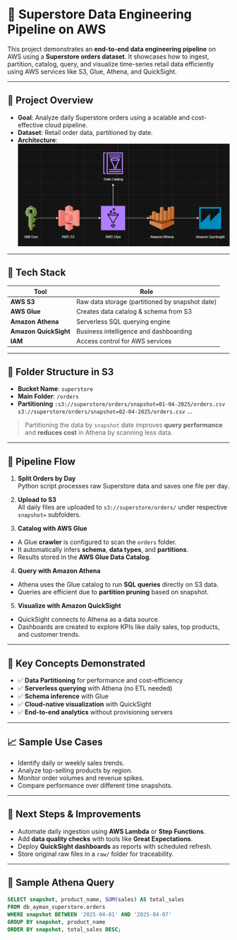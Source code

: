 # 🛒 Superstore Data Engineering Pipeline on AWS

This project demonstrates an **end-to-end data engineering pipeline** on AWS using a **Superstore orders dataset**. It showcases how to ingest, partition, catalog, query, and visualize time-series retail data efficiently using AWS services like S3, Glue, Athena, and QuickSight.

---

## 🚀 Project Overview

- **Goal**: Analyze daily Superstore orders using a scalable and cost-effective cloud pipeline.
- **Dataset**: Retail order data, partitioned by date.
- **Architecture**:  
  ![AWS Pipeline Diagram](docs/super-store-end-to-end.png)

---

## 🧰 Tech Stack

| Tool               | Role                                          |
|--------------------|-----------------------------------------------|
| **AWS S3**         | Raw data storage (partitioned by snapshot date) |
| **AWS Glue**       | Creates data catalog & schema from S3        |
| **Amazon Athena**  | Serverless SQL querying engine                |
| **Amazon QuickSight** | Business intelligence and dashboarding   |
| **IAM**            | Access control for AWS services               |

---

## 📁 Folder Structure in S3

- **Bucket Name**: `superstore`
- **Main Folder**: `/orders`
- **Partitioning** `:s3://superstore/orders/snapshot=01-04-2025/orders.csv` `s3://superstore/orders/snapshot=02-04-2025/orders.csv` ...
  
> Partitioning the data by `snapshot` date improves **query performance** and **reduces cost** in Athena by scanning less data.

---

## 🔄 Pipeline Flow

1. **Split Orders by Day**  
 Python script processes raw Superstore data and saves one file per day.

2. **Upload to S3**  
 All daily files are uploaded to `s3://superstore/orders/` under respective `snapshot=` subfolders.

3. **Catalog with AWS Glue**  
 - A Glue **crawler** is configured to scan the `orders` folder.
 - It automatically infers **schema**, **data types**, and **partitions**.
 - Results stored in the **AWS Glue Data Catalog**.

4. **Query with Amazon Athena**  
 - Athena uses the Glue catalog to run **SQL queries** directly on S3 data.
 - Queries are efficient due to **partition pruning** based on snapshot.

5. **Visualize with Amazon QuickSight**  
 - QuickSight connects to Athena as a data source.
 - Dashboards are created to explore KPIs like daily sales, top products, and customer trends.

---

## 🧠 Key Concepts Demonstrated

- ✅ **Data Partitioning** for performance and cost-efficiency  
- ✅ **Serverless querying** with Athena (no ETL needed)  
- ✅ **Schema inference** with Glue  
- ✅ **Cloud-native visualization** with QuickSight  
- ✅ **End-to-end analytics** without provisioning servers

---

## 📈 Sample Use Cases

- Identify daily or weekly sales trends.
- Analyze top-selling products by region.
- Monitor order volumes and revenue spikes.
- Compare performance over different time snapshots.

---

## 📝 Next Steps & Improvements

- Automate daily ingestion using **AWS Lambda** or **Step Functions**.
- Add **data quality checks** with tools like **Great Expectations**.
- Deploy **QuickSight dashboards** as reports with scheduled refresh.
- Store original raw files in a `raw/` folder for traceability.

---

## 📂 Sample Athena Query

```sql
SELECT snapshot, product_name, SUM(sales) AS total_sales
FROM db_ayman_superstore.orders
WHERE snapshot BETWEEN '2025-04-01' AND '2025-04-07'
GROUP BY snapshot, product_name
ORDER BY snapshot, total_sales DESC;
```

